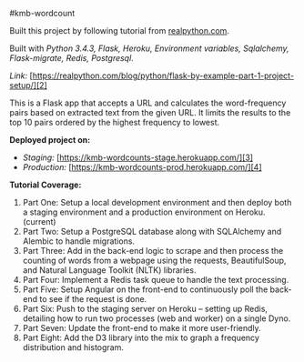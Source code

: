 #kmb-wordcount

Built this project by following tutorial from [realpython.com][1].

Built with *Python 3.4.3, Flask, Heroku, Environment variables, Sqlalchemy, Flask-migrate, Redis, Postgresql*.

*Link:* [https://realpython.com/blog/python/flask-by-example-part-1-project-setup/][2] 

This is a Flask app that accepts a URL and calculates the word-frequency pairs based on extracted text from the given URL. It limits the results to the top 10 pairs ordered by the highest frequency to lowest.

**Deployed project on:**
* *Staging:* [https://kmb-wordcounts-stage.herokuapp.com/][3]
* *Production:* [https://kmb-wordcounts-prod.herokuapp.com/][4]

**Tutorial Coverage:**

1. Part One: Setup a local development environment and then deploy both a staging environment and a production environment on Heroku. (current)
2. Part Two: Setup a PostgreSQL database along with SQLAlchemy and Alembic to handle migrations.
3. Part Three: Add in the back-end logic to scrape and then process the counting of words from a webpage using the requests, BeautifulSoup, and Natural Language Toolkit (NLTK) libraries.
4. Part Four: Implement a Redis task queue to handle the text processing.
5. Part Five: Setup Angular on the front-end to continuously poll the back-end to see if the request is done.
6. Part Six: Push to the staging server on Heroku – setting up Redis, detailing how to run two processes (web and worker) on a single Dyno.
7. Part Seven: Update the front-end to make it more user-friendly.
8. Part Eight: Add the D3 library into the mix to graph a frequency distribution and histogram.

[1]: http://realpython.com
[2]: https://realpython.com/blog/python/flask-by-example-part-1-project-setup/
[3]: https://kmb-wordcounts-stage.herokuapp.com/
[4]: https://kmb-wordcounts-prod.herokuapp.com/